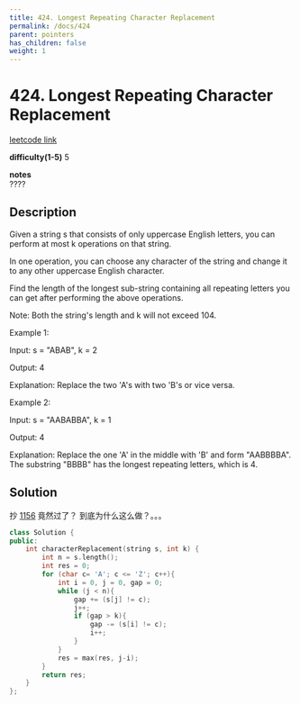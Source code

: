 ```yaml
---
title: 424. Longest Repeating Character Replacement
permalink: /docs/424
parent: pointers
has_children: false
weight: 1
---
```

# 424. Longest Repeating Character Replacement
[leetcode link](https://leetcode.com/problems/longest-repeating-character-replacement/)

**difficulty(1-5)** 
5

**notes**   
????

## Description
Given a string s that consists of only uppercase English letters, you can perform at most k operations on that string.

In one operation, you can choose any character of the string and change it to any other uppercase English character.

Find the length of the longest sub-string containing all repeating letters you can get after performing the above operations.

Note:
Both the string's length and k will not exceed 104.

Example 1:

Input:
s = "ABAB", k = 2

Output:
4

Explanation:
Replace the two 'A's with two 'B's or vice versa.
 

Example 2:

Input:
s = "AABABBA", k = 1

Output:
4

Explanation:
Replace the one 'A' in the middle with 'B' and form "AABBBBA".
The substring "BBBB" has the longest repeating letters, which is 4.

## Solution
抄 [1156](/docs/1156) 竟然过了？
到底为什么这么做？。。。

```c++
class Solution {
public:
    int characterReplacement(string s, int k) {
        int n = s.length();
        int res = 0;
        for (char c= 'A'; c <= 'Z'; c++){
            int i = 0, j = 0, gap = 0;
            while (j < n){
                gap += (s[j] != c);
                j++;
                if (gap > k){
                    gap -= (s[i] != c);
                    i++;
                }
            }
            res = max(res, j-i);
        }
        return res;
    }
};

```

<!-- 
Default label
{: .label }

Blue label
{: .label .label-blue }

Stable
{: .label .label-green }

New release
{: .label .label-purple }

Coming soon
{: .label .label-yellow }

Deprecated
{: .label .label-red } -->
